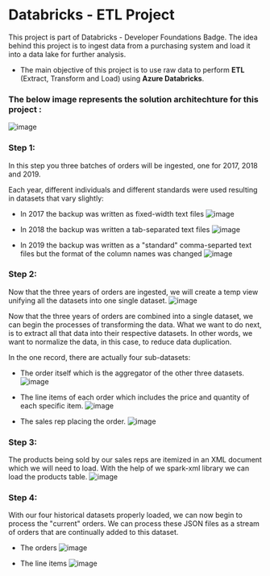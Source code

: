 # Databricks - ETL Project

 This project is part of Databricks - Developer Foundations Badge. The idea behind this project is to ingest data from a purchasing system and load it into a data lake for further analysis.

* The main objective of this project is to use raw data to perform **ETL** (Extract, Transform and Load) using  **Azure Databricks**.

### The below image represents the solution architechture for this project :

![image](https://user-images.githubusercontent.com/79434863/180215332-81f17092-91fa-4ffe-928a-5f71f0294c47.png)

### Step 1: 
In this step you three batches of orders will be ingested, one for 2017, 2018 and 2019.

Each year, different individuals and different standards were used resulting in datasets that vary slightly:
* In 2017 the backup was written as fixed-width text files
![image](https://user-images.githubusercontent.com/79434863/180590852-4da05768-61ce-4bb2-8917-8d61457823ae.png)

* In 2018 the backup was written a tab-separated text files
![image](https://user-images.githubusercontent.com/79434863/180591399-49950b46-26ca-43a5-8b2b-fe7664c5e7cb.png)

* In 2019 the backup was written as a "standard" comma-separted text files but the format of the column names was changed
![image](https://user-images.githubusercontent.com/79434863/180591570-3f6e2b66-0f2f-452f-a421-cf529ce2277d.png)

### Step 2:
Now that the three years of orders are ingested, we will create a temp view unifying all the datasets into one single dataset.
![image](https://user-images.githubusercontent.com/79434863/180592309-a2005e6a-2fcd-4aeb-87c2-b624ecad338d.png)

Now that the three years of orders are combined into a single dataset, we can begin the processes of transforming the data. What we want to do next, is to extract all that data into their respective datasets. In other words, we want to normalize the data, in this case, to reduce data duplication.

In the one record, there are actually four sub-datasets:
* The order itself which is the aggregator of the other three datasets.
![image](https://user-images.githubusercontent.com/79434863/180592418-b135331e-72ef-4dc8-b1d3-3d73498bb462.png)

* The line items of each order which includes the price and quantity of each specific item.
![image](https://user-images.githubusercontent.com/79434863/180592433-5d46a06e-daec-4ae1-a407-a53eb7d7a06e.png)

* The sales rep placing the order.
![image](https://user-images.githubusercontent.com/79434863/180592383-6f8791cb-70de-4503-a640-60cdc00d4ff4.png)



### Step 3: 
The products being sold by our sales reps are itemized in an XML document which we will need to load. With the help of we spark-xml library we can load the products table.
![image](https://user-images.githubusercontent.com/79434863/180592589-8b063fd6-d33b-4da8-9ba9-9a5b49d54d12.png)

### Step 4: 
With our four historical datasets properly loaded, we can now begin to process the "current" orders.
We can process these JSON files as a stream of orders that are continually added to this dataset.

* The orders
![image](https://user-images.githubusercontent.com/79434863/180592812-a91d9288-029f-409e-a71d-9e21bf31aa4c.png)

* The line items
![image](https://user-images.githubusercontent.com/79434863/180592846-46dedace-4ee4-4803-9dde-0c6c0c220659.png)
